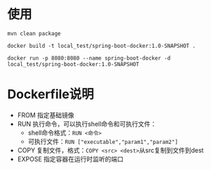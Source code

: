 # 使用

```
mvn clean package

docker build -t local_test/spring-boot-docker:1.0-SNAPSHOT .

docker run -p 8080:8080 --name spring-boot-docker -d local_test/spring-boot-docker:1.0-SNAPSHOT 

```

# Dockerfile说明

- FROM 指定基础镜像
- RUN 执行命令，可以执行shell命令和可执行文件：
  - shell命令格式：`RUN <命令>`
  - 可执行文件：`RUN ["executable","param1","param2"]`
- COPY 复制文件，格式：`COPY <src> <dest>`从src复制到文件到dest
- EXPOSE 指定容器在运行时监听的端口

# 